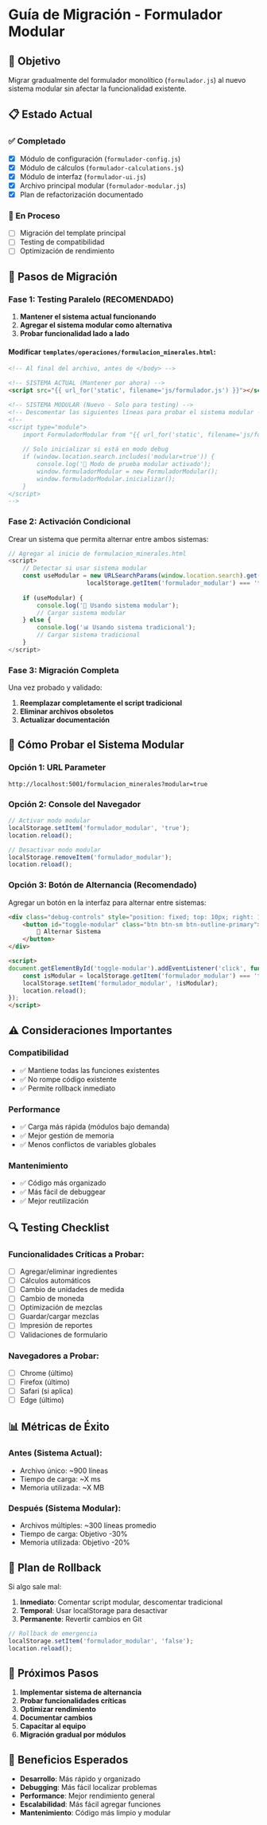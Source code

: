 # Guía de Migración - Formulador Modular

## 🎯 Objetivo
Migrar gradualmente del formulador monolítico (`formulador.js`) al nuevo sistema modular sin afectar la funcionalidad existente.

## 📋 Estado Actual

### ✅ Completado
- [x] Módulo de configuración (`formulador-config.js`)
- [x] Módulo de cálculos (`formulador-calculations.js`) 
- [x] Módulo de interfaz (`formulador-ui.js`)
- [x] Archivo principal modular (`formulador-modular.js`)
- [x] Plan de refactorización documentado

### 🔄 En Proceso
- [ ] Migración del template principal
- [ ] Testing de compatibilidad
- [ ] Optimización de rendimiento

## 🚀 Pasos de Migración

### Fase 1: Testing Paralelo (RECOMENDADO)

1. **Mantener el sistema actual funcionando**
2. **Agregar el sistema modular como alternativa**
3. **Probar funcionalidad lado a lado**

#### Modificar `templates/operaciones/formulacion_minerales.html`:

```html
<!-- Al final del archivo, antes de </body> -->

<!-- SISTEMA ACTUAL (Mantener por ahora) -->
<script src="{{ url_for('static', filename='js/formulador.js') }}"></script>

<!-- SISTEMA MODULAR (Nuevo - Solo para testing) -->
<!-- Descomentar las siguientes líneas para probar el sistema modular -->
<!--
<script type="module">
    import FormuladorModular from "{{ url_for('static', filename='js/formulador-modular.js') }}";
    
    // Solo inicializar si está en modo debug
    if (window.location.search.includes('modular=true')) {
        console.log('🧪 Modo de prueba modular activado');
        window.formuladorModular = new FormuladorModular();
        window.formuladorModular.inicializar();
    }
</script>
-->
```

### Fase 2: Activación Condicional

Crear un sistema que permita alternar entre ambos sistemas:

```javascript
// Agregar al inicio de formulacion_minerales.html
<script>
    // Detectar si usar sistema modular
    const useModular = new URLSearchParams(window.location.search).get('modular') === 'true' ||
                      localStorage.getItem('formulador_modular') === 'true';
    
    if (useModular) {
        console.log('🔄 Usando sistema modular');
        // Cargar sistema modular
    } else {
        console.log('📊 Usando sistema tradicional');
        // Cargar sistema tradicional
    }
</script>
```

### Fase 3: Migración Completa

Una vez probado y validado:

1. **Reemplazar completamente el script tradicional**
2. **Eliminar archivos obsoletos**
3. **Actualizar documentación**

## 🧪 Cómo Probar el Sistema Modular

### Opción 1: URL Parameter
```
http://localhost:5001/formulacion_minerales?modular=true
```

### Opción 2: Console del Navegador
```javascript
// Activar modo modular
localStorage.setItem('formulador_modular', 'true');
location.reload();

// Desactivar modo modular
localStorage.removeItem('formulador_modular');
location.reload();
```

### Opción 3: Botón de Alternancia (Recomendado)
Agregar un botón en la interfaz para alternar entre sistemas:

```html
<div class="debug-controls" style="position: fixed; top: 10px; right: 10px; z-index: 9999;">
    <button id="toggle-modular" class="btn btn-sm btn-outline-primary">
        🔄 Alternar Sistema
    </button>
</div>

<script>
document.getElementById('toggle-modular').addEventListener('click', function() {
    const isModular = localStorage.getItem('formulador_modular') === 'true';
    localStorage.setItem('formulador_modular', !isModular);
    location.reload();
});
</script>
```

## ⚠️ Consideraciones Importantes

### Compatibilidad
- ✅ Mantiene todas las funciones existentes
- ✅ No rompe código existente
- ✅ Permite rollback inmediato

### Performance
- ✅ Carga más rápida (módulos bajo demanda)
- ✅ Mejor gestión de memoria
- ✅ Menos conflictos de variables globales

### Mantenimiento
- ✅ Código más organizado
- ✅ Más fácil de debuggear
- ✅ Mejor reutilización

## 🔍 Testing Checklist

### Funcionalidades Críticas a Probar:
- [ ] Agregar/eliminar ingredientes
- [ ] Cálculos automáticos
- [ ] Cambio de unidades de medida
- [ ] Cambio de moneda
- [ ] Optimización de mezclas
- [ ] Guardar/cargar mezclas
- [ ] Impresión de reportes
- [ ] Validaciones de formulario

### Navegadores a Probar:
- [ ] Chrome (último)
- [ ] Firefox (último)
- [ ] Safari (si aplica)
- [ ] Edge (último)

## 📊 Métricas de Éxito

### Antes (Sistema Actual):
- Archivo único: ~900 líneas
- Tiempo de carga: ~X ms
- Memoria utilizada: ~X MB

### Después (Sistema Modular):
- Archivos múltiples: ~300 líneas promedio
- Tiempo de carga: Objetivo -30%
- Memoria utilizada: Objetivo -20%

## 🚨 Plan de Rollback

Si algo sale mal:

1. **Inmediato**: Comentar script modular, descomentar tradicional
2. **Temporal**: Usar localStorage para desactivar
3. **Permanente**: Revertir cambios en Git

```javascript
// Rollback de emergencia
localStorage.setItem('formulador_modular', 'false');
location.reload();
```

## 📝 Próximos Pasos

1. **Implementar sistema de alternancia**
2. **Probar funcionalidades críticas**
3. **Optimizar rendimiento**
4. **Documentar cambios**
5. **Capacitar al equipo**
6. **Migración gradual por módulos**

## 🎉 Beneficios Esperados

- **Desarrollo**: Más rápido y organizado
- **Debugging**: Más fácil localizar problemas
- **Performance**: Mejor rendimiento general
- **Escalabilidad**: Más fácil agregar funciones
- **Mantenimiento**: Código más limpio y modular
